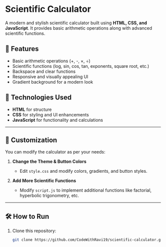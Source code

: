 # Scientific Calculator

A modern and stylish scientific calculator built using **HTML, CSS, and JavaScript**. It provides basic arithmetic operations along with advanced scientific functions.

## 🚀 Features
- Basic arithmetic operations (+, -, ×, ÷)
- Scientific functions (log, sin, cos, tan, exponents, square root, etc.)
- Backspace and clear functions
- Responsive and visually appealing UI
- Gradient background for a modern look
## 🔧 Technologies Used
- **HTML** for structure
- **CSS** for styling and UI enhancements
- **JavaScript** for functionality and calculations

 ---

## 🎨 Customization  
You can modify the calculator as per your needs:  
1. **Change the Theme & Button Colors**  
   - Edit `style.css` and modify colors, gradients, and button styles.  
   
2. **Add More Scientific Functions**  
   - Modify `script.js` to implement additional functions like factorial, hyperbolic trigonometry, etc.  

---

## 🛠 How to Run
1. Clone this repository:
   ```sh
   git clone https://github.com/CodeWithRavi19/scientific-calculator.git
